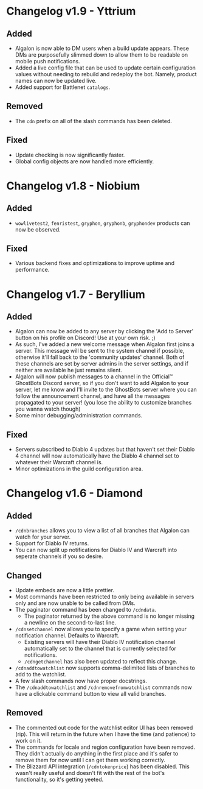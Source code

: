 # Changelog v1.9 - Yttrium

## Added

- Algalon is now able to DM users when a build update appears. These DMs are purposefully slimmed down to allow them to be readable on mobile push notifications.
- Added a live config file that can be used to update certain configuration values without needing to rebuild and redeploy the bot. Namely, product names can now be updated live.
- Added support for Battlenet `catalogs`.

## Removed

- The `cdn` prefix on all of the slash commands has been deleted.

## Fixed

- Update checking is now significantly faster.
- Global config objects are now handled more efficiently.

# Changelog v1.8 - Niobium

## Added

 - `wowlivetest2`, `fenristest`, `gryphon`, `gryphonb`, `gryphondev` products can now be observed.

## Fixed

 - Various backend fixes and optimizations to improve uptime and performance.

# Changelog v1.7 - Beryllium

## Added

 - Algalon can now be added to any server by clicking the 'Add to Server' button on his profile on Discord! Use at your own risk. ;)
 - As such, I've added a new welcome message when Algalon first joins a server. This message will be sent to the system channel if possible, otherwise it'll fall back to the 'community updates' channel. Both of these channels are set by server admins in the server settings, and if neither are available he just remains silent.
 - Algalon will now publish messages to a channel in the Official™️ GhostBots Discord server, so if you don't want to add Algalon to your server, let me know and I'll invite to the GhostBots server where you can follow the announcement channel, and have all the messages propagated to your server! (you lose the ability to customize branches you wanna watch though)
 - Some minor debugging/administration commands.

## Fixed

 - Servers subscribed to Diablo 4 updates but that haven't set their Diablo 4 channel will now automatically have the Diablo 4 channel set to whatever their Warcraft channel is.
 - Minor optimizations in the guild configuration area.



# Changelog v1.6 - Diamond

## Added

 - `/cdnbranches` allows you to view a list of all branches that Algalon can watch for your server.
 - Support for Diablo IV returns.
 - You can now split up notifications for Diablo IV and Warcraft into seperate channels if you so desire.

## Changed

 - Update embeds are now a little prettier.
 - Most commands have been restricted to only being available in servers only and are now unable to be called from DMs.
 - The paginator command has been changed to `/cdndata`.
    - The paginator returned by the above command is no longer missing a newline on the second-to-last line.
 - `/cdnsetchannel` now allows you to specify a game when setting your notification channel. Defaults to Warcraft.
    - Existing servers will have their Diablo IV notification channel automatically set to the channel that is currently selected for notifications.
    - `/cdngetchannel` has also been updated to reflect this change.
 - `/cdnaddtowatchlist` now supports comma-delimited lists of branches to add to the watchlist.
 - A few slash commands now have proper docstrings.
 - The `/cdnaddtowatchlist` and `/cdnremovefromwatchlist` commands now have a clickable command button to view all valid branches.

## Removed

 - The commented out code for the watchlist editor UI has been removed  (rip). This will return in the future when I have the time (and patience) to work on it.
 - The commands for locale and region configuration have been removed. They didn't actually do anything in the first place and it's safer to remove them for now until I can get them working correctly.
 - The Blizzard API integration (`/cdntokenprice`) has been disabled. This wasn't really useful and doesn't fit with the rest of the bot's functionality, so it's getting yeeted.